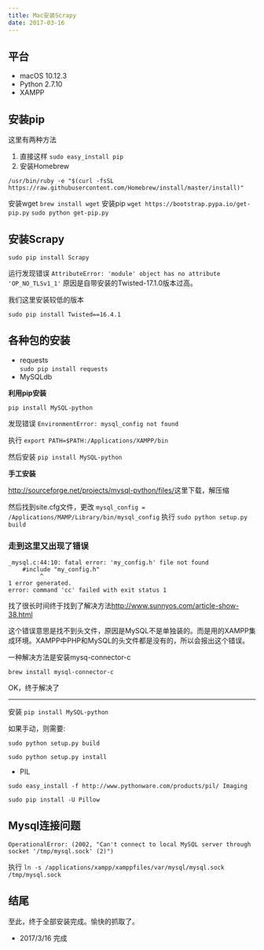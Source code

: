 ```yaml
---
title: Mac安装Scrapy
date: 2017-03-16
---
```


## 平台
* macOS 10.12.3
* Python 2.7.10
* XAMPP

## 安装pip
这里有两种方法

1. 直接这样 
	`sudo easy_install pip`
2. 安装Homebrew 

```
/usr/bin/ruby -e "$(curl -fsSL https://raw.githubusercontent.com/Homebrew/install/master/install)"
```

安装wget
`brew install wget`
安装pip
`wget https://bootstrap.pypa.io/get-pip.py`
`sudo python get-pip.py`
	
## 安装Scrapy
`sudo pip install Scrapy`

运行发现错误
 `AttributeError: 'module' object has no attribute 'OP_NO_TLSv1_1'`
原因是自带安装的Twisted-17.1.0版本过高。

我们这里安装较低的版本

`sudo pip install Twisted==16.4.1`
## 各种包的安装
* requests  
  `sudo pip install requests`
* MySQLdb  

**利用pip安装**
  
`pip install MySQL-python`
  
发现错误 
`EnvironmentError: mysql_config not found`
  
执行 
`export PATH=$PATH:/Applications/XAMPP/bin`
 	 
然后安装
`pip install MySQL-python`

**手工安装**
  
<http://sourceforge.net/projects/mysql-python/files/>这里下载，解压缩
  
然后找到site.cfg文件，更改
  	`mysql_config = /Applications/MAMP/Library/bin/mysql_config`
执行
  `sudo python setup.py build`

  
### 走到这里又出现了错误
  
```  
_mysql.c:44:10: fatal error: 'my_config.h' file not found
	#include "my_config.h"
         ^
1 error generated.
error: command 'cc' failed with exit status 1
```


找了很长时间终于找到了解决方法<http://www.sunnyos.com/article-show-38.html>
  
  
  这个错误意思是找不到头文件，原因是MySQL不是单独装的。而是用的XAMPP集成环境。XAMPP中PHP和MySQL的头文件都是没有的，所以会报出这个错误。
  
  一种解决方法是安装mysq-connector-c
  
  `brew install mysql-connector-c`
  
  OK，终于解决了
  ***
  
   安装 `pip install MySQL-python`
   
   	 
   如果手动，则需要:
   
   `sudo python setup.py build`
   
   `sudo python setup.py install`
   
   
* PIL
 
`sudo easy_install -f http://www.pythonware.com/products/pil/ Imaging`

`sudo pip install -U Pillow`
  
## Mysql连接问题
```
OperationalError: (2002, "Can't connect to local MySQL server through socket '/tmp/mysql.sock' (2)")
```
执行
`ln -s /applications/xampp/xamppfiles/var/mysql/mysql.sock /tmp/mysql.sock`
## 结尾
至此，终于全部安装完成。愉快的抓取了。
  
*  2017/3/16 完成
  

  
  
	

	

